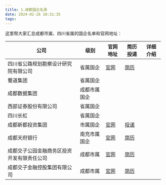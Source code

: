 ```yaml
---
title: 1.成都国企名录
date: 2024-02-26 10:31:35
tags:
---
```

这里帮大家汇总成都市属、四川省属的国企名单和官网地址：


| 公司               | 级别   | 官网地址                        | 简历投递                                                                                     | 详细介绍 |
|------------------|------|-----------------------------|------------------------------------------------------------------------------------------|------|
| 四川省公路规划勘察设计研究院有限公司 | 省属国企 | [官网](https://www.schdri.com/) | [简历](https://www.schdri.com/go.htm?k=ren_li_zi_yuan&url=gong_si_gai_kuang/ren_li_zi_yuan) | []() |
| 蜀道集团             | 省属国企 |                             |                                                                                          | []() |
| 成都数据集团           | 成都市属国企 |                             |                                                                                          | []() |
| 西部证券股份有限公司       | 省属国企 |                             |                                                                                          | []() |
| 四川长虹             | 省属国企 |                             |                                                                                          | []() |
|成都新都投资集团|市属国企|[官网](https://xdtzjt.cn/)|[投递](https://xdtzjt.cn/)| []() |
| 成都天府银行 | 南充市属国企 | [官网](https://www.tf.cn/tfyh/index.html) | [简历](https://www.tf.cn/tfyh/index.html) | []() |
| 成都交子公园金融商务区投资开发有限责任公司 | 成都市属 | [官网](http://www.cdjrc.com/product/145.html) | [简历](http://www.cdjrc.com/product/145.html) | []() |
| 成都交子金融控股集团有限公司 | 成都市属 | [官网](https://cd-jk.com/) | [简历](https://cd-jk.com/) | []() |